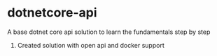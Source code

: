 # dotnetcore-api
A base dotnet core api solution to learn the fundamentals step by step

1. Created solution with open api and docker support
